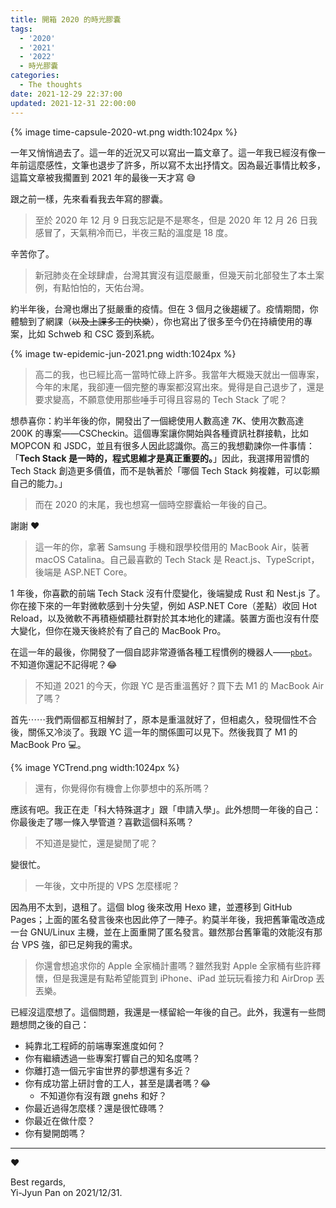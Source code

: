 ```yaml
---
title: 開箱 2020 的時光膠囊
tags:
  - '2020'
  - '2021'
  - '2022'
  - 時光膠囊
categories:
  - The thoughts
date: 2021-12-29 22:37:00
updated: 2021-12-31 22:00:00
---
```


{% image time-capsule-2020-wt.png width:1024px %}

一年又悄悄過去了。這一年的近況又可以寫出一篇文章了。這一年我已經沒有像一年前這麼感性，文筆也退步了許多，所以寫不太出抒情文。因為最近事情比較多，這篇文章被我擱置到 2021 年的最後一天才寫 😅

<!-- more -->

跟之前一樣，先來看看我去年寫的膠囊。

> 至於 2020 年 12 月 9 日我忘記是不是寒冬，但是 2020 年 12 月 26 日我感冒了，天氣稍冷而已，半夜三點的溫度是 18 度。

辛苦你了。

> 新冠肺炎在全球肆虐，台灣其實沒有這麼嚴重，但幾天前北部發生了本土案例，有點怕怕的，天佑台灣。

約半年後，台灣也爆出了挺嚴重的疫情。但在 3 個月之後趨緩了。疫情期間，你體驗到了網課（~~以及上課多工的快樂~~），你也寫出了很多至今仍在持續使用的專案，比如 Schweb 和 CSC 簽到系統。

{% image tw-epidemic-jun-2021.png width:1024px %}

> 高二的我，也已經比高一當時忙碌上許多。我當年大概幾天就出一個專案，今年的末尾，我卻連一個完整的專案都沒寫出來。覺得是自己退步了，還是要求變高，不願意使用那些唾手可得且容易的 Tech Stack 了呢？

想恭喜你：約半年後的你，開發出了一個總使用人數高達 7K、使用次數高達 200K 的專案——CSCheckin。這個專案讓你開始與各種資訊社群接軌，比如 MOPCON 和 JSDC，並且有很多人因此認識你。高三的我想勸諫你一件事情：「**Tech Stack 是一時的，程式思維才是真正重要的。**」因此，我選擇用習慣的 Tech Stack 創造更多價值，而不是執著於「哪個 Tech Stack 夠複雜，可以彰顯自己的能力。」

> 而在 2020 的末尾，我也想寫一個時空膠囊給一年後的自己。

謝謝 ❤️

> 這一年的你，拿著 Samsung 手機和跟學校借用的 MacBook Air，裝著 macOS Catalina。自己最喜歡的 Tech Stack 是 React.js、TypeScript，後端是 ASP.NET Core。

1 年後，你喜歡的前端 Tech Stack 沒有什麼變化，後端變成 Rust 和 Nest.js 了。你在接下來的一年對微軟感到十分失望，例如 ASP.NET Core（差點）收回 Hot Reload，以及微軟不再積極傾聽社群對於其本地化的建議。裝置方面也沒有什麼大變化，但你在幾天後終於有了自己的 MacBook Pro。

在這一年的最後，你開發了一個自認非常遵循各種工程慣例的機器人——[`pbot`](https://github.com/pan93412/pbot)。不知道你還記不記得呢？😂

> 不知道 2021 的今天，你跟 YC 是否重溫舊好？買下去 M1 的 MacBook Air 了嗎？

首先⋯⋯我們兩個都互相解封了，原本是重溫就好了，但相處久，發現個性不合後，關係又冷淡了。我跟 YC 這一年的關係圖可以見下。然後我買了 M1 的 MacBook Pro 💻。

{% image YCTrend.png width:1024px %}

> 還有，你覺得你有機會上你夢想中的系所嗎？

應該有吧。我正在走「科大特殊選才」跟「申請入學」。此外想問一年後的自己：你最後走了哪一條入學管道？喜歡這個科系嗎？

> 不知道是變忙，還是變閒了呢？

變很忙。

> 一年後，文中所提的 VPS 怎麼樣呢？

因為用不太到，退租了。這個 blog 後來改用 Hexo 建，並遷移到 GitHub Pages；上面的匿名發言後來也因此停了一陣子。約莫半年後，我把舊筆電改造成一台 GNU/Linux 主機，並在上面重開了匿名發言。雖然那台舊筆電的效能沒有那台 VPS 強，卻已足夠我的需求。

> 你還會想追求你的 Apple 全家桶計畫嗎？雖然我對 Apple 全家桶有些許釋懷，但是我還是有點希望能買到 iPhone、iPad 並玩玩看接力和 AirDrop 丟丟樂。

已經沒這麼想了。這個問題，我還是一樣留給一年後的自己。此外，我還有一些問題想問之後的自己：

- 純靠北工程師的前端專案進度如何？
- 你有繼續透過一些專案打響自己的知名度嗎？
- 你離打造一個元宇宙世界的夢想還有多近？
- 你有成功當上研討會的工人，甚至是講者嗎？😂
	- 不知道你有沒有跟 gnehs 和好？
- 你最近過得怎麼樣？還是很忙碌嗎？
- 你最近在做什麼？
- 你有變開朗嗎？

---

♥

Best regards,  
Yi-Jyun Pan on 2021/12/31.
